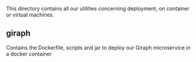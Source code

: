 This directory contains all our utilities concerning deployment, on container or virtual machines.

## giraph
Contains the Dockerfile, scripts and jar to deploy our Giraph microservice in a docker container

